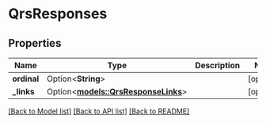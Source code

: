 # QrsResponses

## Properties

Name | Type | Description | Notes
------------ | ------------- | ------------- | -------------
**ordinal** | Option<**String**> |  | [optional]
**_links** | Option<[**models::QrsResponseLinks**](QrsResponseLinks.md)> |  | [optional]

[[Back to Model list]](../README.md#documentation-for-models) [[Back to API list]](../README.md#documentation-for-api-endpoints) [[Back to README]](../README.md)


